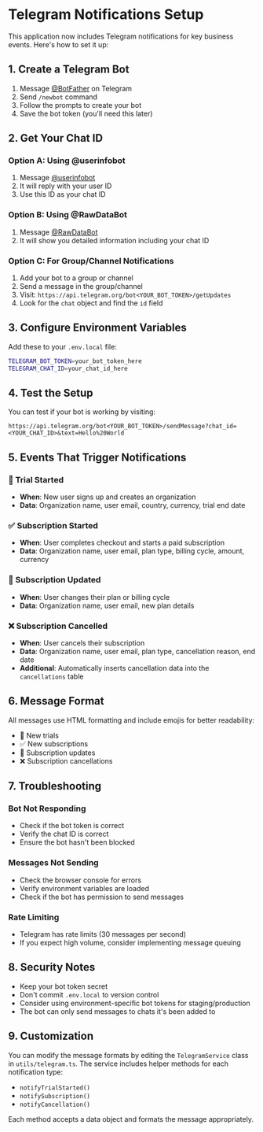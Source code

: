 # Telegram Notifications Setup

This application now includes Telegram notifications for key business events. Here's how to set it up:

## 1. Create a Telegram Bot

1. Message [@BotFather](https://t.me/botfather) on Telegram
2. Send `/newbot` command
3. Follow the prompts to create your bot
4. Save the bot token (you'll need this later)

## 2. Get Your Chat ID

### Option A: Using @userinfobot
1. Message [@userinfobot](https://t.me/userinfobot)
2. It will reply with your user ID
3. Use this ID as your chat ID

### Option B: Using @RawDataBot
1. Message [@RawDataBot](https://t.me/RawDataBot)
2. It will show you detailed information including your chat ID

### Option C: For Group/Channel Notifications
1. Add your bot to a group or channel
2. Send a message in the group/channel
3. Visit: `https://api.telegram.org/bot<YOUR_BOT_TOKEN>/getUpdates`
4. Look for the `chat` object and find the `id` field

## 3. Configure Environment Variables

Add these to your `.env.local` file:

```bash
TELEGRAM_BOT_TOKEN=your_bot_token_here
TELEGRAM_CHAT_ID=your_chat_id_here
```

## 4. Test the Setup

You can test if your bot is working by visiting:
```
https://api.telegram.org/bot<YOUR_BOT_TOKEN>/sendMessage?chat_id=<YOUR_CHAT_ID>&text=Hello%20World
```

## 5. Events That Trigger Notifications

### 🚀 Trial Started
- **When**: New user signs up and creates an organization
- **Data**: Organization name, user email, country, currency, trial end date

### ✅ Subscription Started
- **When**: User completes checkout and starts a paid subscription
- **Data**: Organization name, user email, plan type, billing cycle, amount, currency

### 🔄 Subscription Updated
- **When**: User changes their plan or billing cycle
- **Data**: Organization name, user email, new plan details

### ❌ Subscription Cancelled
- **When**: User cancels their subscription
- **Data**: Organization name, user email, plan type, cancellation reason, end date
- **Additional**: Automatically inserts cancellation data into the `cancellations` table

## 6. Message Format

All messages use HTML formatting and include emojis for better readability:

- 🚀 New trials
- ✅ New subscriptions
- 🔄 Subscription updates
- ❌ Subscription cancellations

## 7. Troubleshooting

### Bot Not Responding
- Check if the bot token is correct
- Verify the chat ID is correct
- Ensure the bot hasn't been blocked

### Messages Not Sending
- Check the browser console for errors
- Verify environment variables are loaded
- Check if the bot has permission to send messages

### Rate Limiting
- Telegram has rate limits (30 messages per second)
- If you expect high volume, consider implementing message queuing

## 8. Security Notes

- Keep your bot token secret
- Don't commit `.env.local` to version control
- Consider using environment-specific bot tokens for staging/production
- The bot can only send messages to chats it's been added to

## 9. Customization

You can modify the message formats by editing the `TelegramService` class in `utils/telegram.ts`. The service includes helper methods for each notification type:

- `notifyTrialStarted()`
- `notifySubscription()`
- `notifyCancellation()`

Each method accepts a data object and formats the message appropriately.

